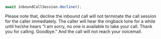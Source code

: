 ```ts
await inboundCallSession.decline();
```

Please note that, decline the inbound call will not terminate the call session
for the caller immediately. The caller will hear the ringback tone for a while
until he/she hears "I am sorry, no one is available to take your call. Thank you
for calling. Goodbye." And the call will not reach your voicemail.

